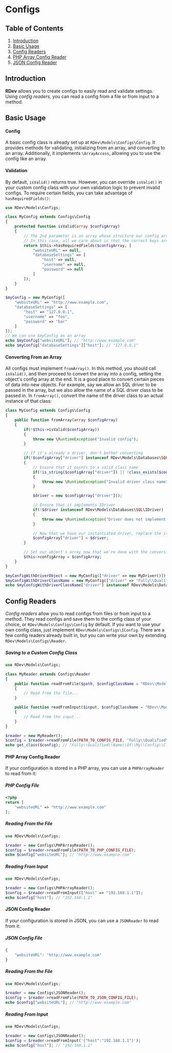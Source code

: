 # Configs

## Table of Contents
1. [Introduction](#introduction)
2. [Basic Usage](#basic-usage)
3. [Config Readers](#config-readers)
  1. [PHP Array Config Reader](#php-array-config-reader)
  2. [JSON Config Reader](#json-config-reader)

## Introduction
**RDev** allows you to create configs to easily read and validate settings.  Using *config readers*, you can read a config from a file or from input to a method.

## Basic Usage
#### Config
A basic config class is already set up at `RDev\Models\Configs\Config`.  It provides methods for validating, initializing from an array, and converting to an array.  Additionally, it implements `\ArrayAccess`, allowing you to use the config like an array.

#### Validation
By default, `isValid()` returns true.  However, you can override `isValid()` in your custom config class with your own validation logic to prevent invalid configs.  To require certain fields, you can take advantage of `hasRequiredFields()`:
```php
use RDev\Models\Configs;

class MyConfig extends Configs\Config
{
    protected function isValid(array $configArray)
    {
        // The 2nd parameter is an array whose structure our config array must adhere to
        // In this case, all we care about is that the correct keys are set, which is why the values are all set to null
        return $this->hasRequiredFields($configArray, [
            "websiteURL" => null,
            "databaseSettings" => [
                "host" => null,
                "username" => null,
                "password" => null
            ]
        ]);
    }
}

$myConfig = new MyConfig([
    "websiteURL" => "http://www.example.com",
    "databaseSettings" => [
        "host" => "127.0.0.1",
        "username" => "foo",
        "password" => "bar"
    ]
]);
// We can use $myConfig as an array
echo $myConfig["websiteURL"]; // "http://www.example.com"
echo $myConfig["databaseSettings"]["host"]; // "127.0.0.1"
```

#### Converting From an Array
All configs must implement `fromArray()`.  In this method, you should call `isValid()`, and then proceed to convert the array into a config, setting the object's config array at the end.  It is a good place to convert certain pieces of data into new objects.  For example, say we allow an SQL driver to be passed in the array, but we also allow the name of a SQL driver class to be passed in.  In `fromArray()`, convert the name of the driver class to an actual instance of that class:
```php
class MyConfig extends Configs\Config
{
    public function fromArray(array $configArray)
    {
        if(!$this->isValid($configArray))
        {
            throw new \RuntimeException("Invalid config");
        }

        // If it's already a driver, don't bother converting
        if(!$configArray["driver"] instanceof RDev\Models\Databases\SQL\IDriver)
        {
            // Ensure that it points to a valid class name
            if(!is_string($configArray["driver"]) || !class_exists($configArray["driver"]))
            {
                throw new \RuntimeException("Invalid driver class name");
            }

            $driver = new $configArray["driver"]();

            // Ensure that it implements IDriver
            if(!$driver instanceof RDev\Models\Databases\SQL\IDriver)
            {
                throw new \RuntimeException("Driver does not implement IDriver");
            }

            // Now that we have our instantiated driver, replace the item in the config array with the driver
            $configArray["driver"] = $driver;
        }

        // Set our object's array now that we're done with the conversions
        $this->configArray = $configArray;
    }
}

$myConfigWithDriverObject = new MyConfig(["driver" => new MyDriver()]); // Valid
$myConfigWithDriverClassName = new MyConfig(["driver" => "Fully\\Qualified\\Name\\Of\\My\\Driver\\Class"]); // Valid
echo $myConfigWithDriverClassName["driver"] instanceof RDev\Models\Databases\SQL\IDriver; // "1"
```

## Config Readers
*Config readers* allow you to read configs from files or from input to a method.  They read configs and save them to the config class of your choice, or `RDev\Models\Configs\Config` by default.  If you want to use your own config class, just implement `RDev\Models\Configs\IConfig`.  There are a few config readers already built in, but you can write your own by extending `RDev\Models\Configs\Reader`.

##### Saving to a Custom Config Class
```php
use RDev\Models\Configs;

class MyReader extends Configs\Reader
{
    public function readFromFile($path, $configClassName = "RDev\\Models\\Configs\\Config")
    {
        // Read from the file...
    }

    public function readFromInput($input, $configClassName = "RDev\\Models\\Configs\\Config")
    {
        // Read from the input...
    }
}

$reader = new MyReader();
$config = $reader->readFromFile(PATH_TO_CONFIG_FILE, "Fully\\Qualified\\Name\\Of\\My\\Config\\Class");
echo get_class($config); // "Fully\\Qualified\\Name\\Of\\My\\Config\\Class"
```

#### PHP Array Config Reader
If your configuration is stored in a PHP array, you can use a `PHPArrayReader` to read from it:

##### PHP Config File
```php
<?php
return [
    "websiteURL" => "http://www.example.com"
];
```
##### Reading From the File
```php
use RDev\Models\Configs;

$reader = new Configs\PHPArrayReader();
$config = $reader->readFromFile(PATH_TO_PHP_CONFIG_FILE);
echo $config["websiteURL"]; // "http://www.example.com"
```
##### Reading From Input
```php
use RDev\Models\Configs;

$reader = new Configs\PHPArrayReader();
$config = $reader->readFromInput(["host" => "192.168.1.1"]);
echo $config["host"]; // "192.168.1.1"
```

#### JSON Config Reader
If your configuration is stored in JSON, you can use a `JSONReader` to read from it:

##### JSON Config File
```javascript
{
    "websiteURL": "http://www.example.com"
}
```
##### Reading From the File
```php
use RDev\Models\Configs;

$reader = new Configs\JSONReader();
$config = $reader->readFromFile(PATH_TO_JSON_CONFIG_FILE);
echo $config["websiteURL"]; // "http://www.example.com"
```
##### Reading From Input
```php
use RDev\Models\Configs;

$reader = new Configs\JSONReader();
$config = $reader->readFromInput('{"host":"192.168.1.1"}');
echo $config["host"]; // "192.168.1.1"
```
